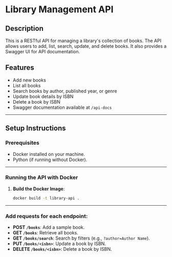 # Library Management API

## Description
This is a RESTful API for managing a library's collection of books. The API allows users to add, list, search, update, and delete books. It also provides a Swagger UI for API documentation.

## Features
- Add new books
- List all books
- Search books by author, published year, or genre
- Update book details by ISBN
- Delete a book by ISBN
- Swagger documentation available at `/api-docs`

---

## Setup Instructions

### Prerequisites
- Docker installed on your machine.
- Python (if running without Docker).

---

### **Running the API with Docker**

1. **Build the Docker Image**:
   ```bash
   docker build -t library-api .

---

### **Add requests for each endpoint:**
   - **POST `/books`**: Add a sample book.
   - **GET `/books`**: Retrieve all books.
   - **GET `/books/search`**: Search by filters (e.g., `?author=Author Name`).
   - **PUT `/books/<isbn>`**: Update a book by ISBN.
   - **DELETE `/books/<isbn>`**: Delete a book by ISBN.
